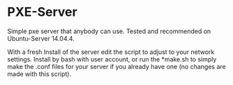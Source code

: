 # PXE-Server
Simple pxe server that anybody can use. Tested and recommended on Ubuntu-Server 14.04.4.

With a fresh Install of the server edit the script to adjust to your network settings. Install by bash with user account, or run the *make.sh to simply make the .conf files for your server if you already have one (no changes are made with this script). 
